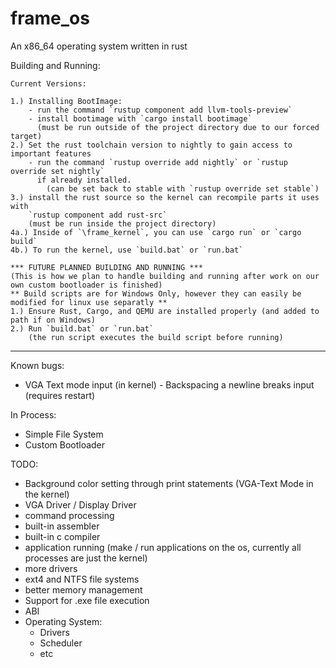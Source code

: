 # frame_os
An x86_64 operating system written in rust

Building and Running:

```
Current Versions:

1.) Installing BootImage:
    - run the command `rustup component add llvm-tools-preview`
    - install bootimage with `cargo install bootimage` 
      (must be run outside of the project directory due to our forced target)
2.) Set the rust toolchain version to nightly to gain access to important features
    - run the command `rustup override add nightly` or `rustup override set nightly` 
      if already installed.
        (can be set back to stable with `rustup override set stable`)
3.) install the rust source so the kernel can recompile parts it uses with 
    `rustup component add rust-src` 
    (must be run inside the project directory)
4a.) Inside of `\frame_kernel`, you can use `cargo run` or `cargo build`
4b.) To run the kernel, use `build.bat` or `run.bat`
```

```
*** FUTURE PLANNED BUILDING AND RUNNING ***
(This is how we plan to handle building and running after work on our own custom bootloader is finished)
** Build scripts are for Windows Only, however they can easily be modified for linux use separatly **
1.) Ensure Rust, Cargo, and QEMU are installed properly (and added to path if on Windows)
2.) Run `build.bat` or `run.bat` 
    (the run script executes the build script before running)
```

----------------
Known bugs:

 - VGA Text mode input (in kernel) - Backspacing a newline breaks input (requires restart)
 
In Process:

 - Simple File System
 - Custom Bootloader

TODO:
 - Background color setting through print statements (VGA-Text Mode in the kernel)
 - VGA Driver / Display Driver
 - command processing
 - built-in assembler
 - built-in c compiler
 - application running (make / run applications on the os, currently all processes are just the kernel)
 - more drivers
 - ext4 and NTFS file systems
 - better memory management
 - Support for .exe file execution
 - ABI
 - Operating System:
   * Drivers
   * Scheduler
   * etc
